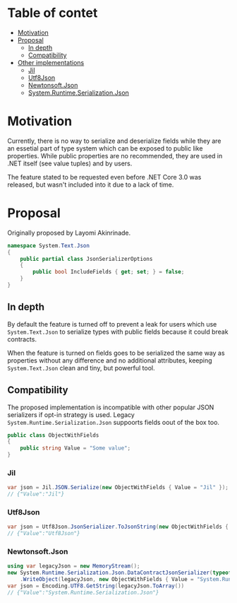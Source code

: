 # Table of contet

- [Motivation](#motivation)
- [Proposal](#proposal)
  - [In depth](#in-depth)
  - [Compatibility](#compatibility)
- [Other implementations](#other-implementations)
    - [Jil](#jil)
    - [Utf8Json](#utf8json)
    - [Newtonsoft.Json](#newtonsoftjson)
    - [System.Runtime.Serialization.Json](#system-runtime-serialization-json)

# Motivation

Currently, there is no way to serialize and deserialize fields while they are an essetial part of type system which can be exposed to public like properties. While public properties are no recommended, they are used in .NET itself (see value tuples) and by users.

The feature stated to be requested even before .NET Core 3.0 was released, but wasn't included into it due to a lack of time.

# Proposal

Originally proposed by Layomi Akinrinade.

```csharp
namespace System.Text.Json
{
    public partial class JsonSerializerOptions
    {
        public bool IncludeFields { get; set; } = false;
    }
}
```

## In depth

By default the feature is turned off to prevent a leak for users which use `System.Text.Json` to serialize types with public fields because it could break contracts.

When the feature is turned on fields goes to be serialized the same way as properties without any difference and no additional attributes, keeping `System.Text.Json` clean and tiny, but powerful tool.

## Compatibility

The proposed implementation is incompatible with other popular JSON serializers if opt-in strategy is used. Legacy `System.Runtime.Serialization.Json` suppoorts fields oout of the box too.

```csharp
public class ObjectWithFields
{
    public string Value = "Some value";
}
```

### Jil

```csharp
var json = Jil.JSON.Serialize(new ObjectWithFields { Value = "Jil" });
// {"Value":"Jil"}
```

### Utf8Json

```csharp
var json = Utf8Json.JsonSerializer.ToJsonString(new ObjectWithFields { Value = "Utf8Json" });
// {"Value":"Utf8Json"}
```

### Newtonsoft.Json

```csharp
using var legacyJson = new MemoryStream();
new System.Runtime.Serialization.Json.DataContractJsonSerializer(typeof(ObjectWithFields))
    .WriteObject(legacyJson, new ObjectWithFields { Value = "System.Runtime.Serialization.Json" });
var json = Encoding.UTF8.GetString(legacyJson.ToArray())
// {"Value":"System.Runtime.Serialization.Json"}
```

